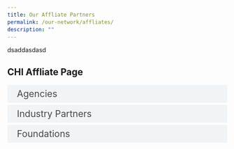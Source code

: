 ```yaml
---
title: Our Affliate Partners
permalink: /our-network/affliates/
description: ""
---
```

dsaddasdasd

<style>

input {
	display: none;
}
label {
	display: block;
	padding: 8px 22px;
	margin: 0 0 5px 0;
	cursor: pointor;
	background: #F0F4F6;
	border-radius: 3px;
	width=100%;
	color: #484848;
	transition: ease .5s;
	font-size: 1.5em;
}

label:hover {
	background: #BD2D37;
	color: #FFF;
}

.accordion-content {
	/* background: #E2E5F6; */
	padding: 10px 0px 30px 30px;
	/* border: 1px solid #484848; */
	margin: 0 0 1px 0;
	border-radius: 3px;
}

input + label + .accordion-content {
	display: none;
}


input:checked + label + .accordion-content {
	display: none;
}

input:checked + label + .accordion-content {
	display: block;
}


</style>
<!-- End of accordion -->

<div class="container">



<h2 id="our-main-plans">CHI Affliate Page</h2>
<div>
		<input id="title1" type="checkbox"><label for="title1">Agencies</label>
<div class="accordion-content">
		<p>
</p><div class="row">
<div class="col"> 
<a href="https://www.alpshealthcare.com.sg/"><img alt="AIC" style="width:150px; height:180px; padding-top:8%;" src="/images/Logos/Affliates/alpsalps.svg"></a><br>
	<div class="header"><b>ALPS </b></div><br>
	<div class="para">As a public healthcare supply chain agency, we shall extend our reach, progress with agility, and invest for resiliency. To achieve so, we shall leverage on building good relationships with our stakeholders and suppliers, re-engineer our processes for synergies and foster the development of our people and organisation's values. Our growth drivers are specific focus areas for future growth, thereby creating innovation, delivering execution excellence, leveraging technology for business transformation, generating partnerships, and inspiring our employees through empowerment.

</div>
<br>

</div>
	<div class="col"> 
<a href="https://www.gov.uk/world/organisations/british-high-commission-singapore"><img alt="CHI Living Lab" style="width:150px; height:180px; padding-top:8%;" src="/images/Logos/Affliates/british%20high%20commisiom.svg"></a><br>
		<div class="header"><b>British High Commission Singapore  <br></b></div><br>
		<div class="para">The British High Commission in Singapore maintains and develops relations between the UK and Singapore. We encourage Singapore to look to the UK as a global partner of choice in trade, investment, science and research, and we help Singapore on low-carbon economic development. Every year, we help about 100 UK companies gain a foothold in Singapore.
</div>
<br>

</div>
	<div class="col"> 
<a href="https://edbi.com/"><img alt="CHI" style="width:150px; height:180px; padding-top:8%;" src="/images/Logos/Affliates/edbiedbi.svg"></a><br>
	<div class="header"><b>EDBI </b></div><br>
	<div class="para">As a value adding investor with 30 years of investment experience, we support our portfolio companies’ growth in Asia and globally, through Singapore, by leveraging our extensive network, resources and experience.
</div>
<br></div></div>


<div class="row">
<div class="col"> 
<a href="https://finlandabroad.fi/web/sgp/mission/-/asset_publisher/dqNr4C30tdPU/contactInfoOrganization/id/121688"><img alt="CHI" style="width:150px; height:180px; padding-top:8%;" src="/images/Logos/Affliates/finland.svg"></a><br>
	<div class="header"><b>Embassy of Finland, Singapore 
</b></div><br>
	<div class="para">The Finnish embassy in Singapore promotes the interests of Finland and Finns abroad in many different ways. We handle general political tasks, export promotion as well official tasks. Our aim is to promote the interests of Finnish business life and the companies’ export and internationalization, as well as the cooperation in the field of research and education. Promoting the visibility and awareness and providing information on Finland as a highly advanced information society is one of our main functions.
</div>
<br>

</div>
	<div class="col"> 
<a href="https://www.sg.emb-japan.go.jp/itprtop_en/index.html"><img alt="CHI" style="width:150px; height:180px; padding-top:8%;" src="/images/CHI%20Logo.png"></a><br>
	<div class="header"><b>Embassy of Japan, Singapore 
</b></div><br>
	<div class="para">Ever since the establishment of diplomatic ties in 1966, Japan and Singapore have enjoyed a close relationship in a wide range of areas—politically, economically, and culturally. Against this backdrop, many Japanese companies, including around 800 Japanese companies registered to the Japanese Chamber Of Commerce &amp; Industry (JCCI) Singapore, are thriving as regional hubs overseeing the region. It is in our Embassy’s interest to continue to support your dedicated efforts.
</div>
<br>

</div>
	<div class="col"> 
<a href="https://www.enterprise-ireland.com/en/"><img alt="CHI" style="width:150px; height:180px; padding-top:8%;" src="/images/Logos/Affliates/enterprise%20ireland.svg"></a><br>
	<div class="header"><b>Enterprise Ireland </b></div><br>
	<div class="para">Enterprise Ireland has a range of funding and advisory supports to help Irish exporters work towards a greener future and deal with the impact of Brexit and Covid-19. These supports are designed to help businesses stabilise financially, adapt to the evolving situation and get back on the road to recovery and growth. 
</div>
<br></div></div>

<div class="row">
<div class="col"> 
<a href="https://www.tradecommissioner.gc.ca/index.aspx?lang=eng"><img alt="CHI" style="width:150px; height:180px; padding-top:8%;" src="/images/Logos/Affliates/canada.svg"></a><br>
	<div class="header"><b>Government of Canada, Trade Commissioner Service </b></div><br>
	<div class="para">Now more than ever, the Trade Commissioner Service helps Canadian businesses grow with confidence by connecting them with our funding and support programs, international opportunities, and our network of trade commissioners in over 160 cities worldwide. 
</div>
<br>

</div>
	<div class="col"> 
<a href="https://www.invest-in-hessen.de/"><img alt="CHI" style="width:150px; height:180px; padding-top:8%;" src="/images/Logos/Affliates/hessen.svg"></a><br>
	<div class="header"><b>Hessen Economic Development </b></div><br>
	<div class="para">As Hessen Trade &amp; Invest GmbH, we represent all Hessen-based economic development organizsations at the state level. We offer you a unique strategic combination of investor consulting, technology and innovation promotion, as well as comprehensive advice on EU funding and collaboration programs.
</div>
<br>
</div>
	<div class="col"> 
<a href="https://netherlandsinnovation.nl/"><img alt="CHI" style="width:150px; height:180px; padding-top:8%;" src="/images/Logos/Affliates/netherlands.svg"></a><br>
	<div class="header"><b>Netherlands Innovation Network</b></div><br>
	<div class="para">Netherlands Innovation Network (“Innovatie Attaché Netwerk” in Dutch) is part of the Dutch Ministry of Economic Affairs that operates in multiple countries with a strong innovation capacity and/or potential. This network aims to improve the innovation capabilities of the Netherlands by linking global and Dutch innovation networks.
</div>
<br>
<br></div></div>
<div class="row">
<div class="col"> 
<a href="https://www.jetro.go.jp/en/"><img alt="CHI" style="width:150px; height:180px; padding-top:8%;" src="/images/Logos/Affliates/jetrooo.svg"></a><br>
	<div class="header"><b>Japan External Trade Organization (JETRO) </b></div><br>
	<div class="para">JETRO, or the Japan External Trade Organization, is a government-related organization that works to promote mutual trade and investment between Japan and the rest of the world. Originally established in 1958 to promote Japanese exports abroad, JETRO's core focus in the 21st century has shifted toward promoting foreign direct investment into Japan and helping small to medium size Japanese firms maximize their global export potential.
</div>
<br>

</div>
	<div class="col"> 
<a href="https://www.sgc.org.sg/"><img alt="CHI" style="width:150px; height:180px; padding-top:8%;" src="/images/Logos/Affliates/singapore%20german.svg"></a><br>
	<div class="header"><b>Singapore-German Chamber of Industry and Commerce </b></div><br>
	<div class="para">The Singaporean-German Chamber of Industry and Commerce (SGC) is part of a network of 150 offices of the German bilateral Chambers of Industry and Commerce abroad in 93 countries. The Chamber is one of the largest national Business Chambers in Singapore with a membership of more than 600 representatives from a variety of industries from Germany and Singapore.
</div>
<br>
		
</div></div>
		<p></p>
	</div>
	<input id="title2" type="checkbox"><label for="title2">Industry Partners</label>
<div class="accordion-content">
		<p>
</p><div class="row">
<div class="col"> 
<a href="https://sg.alibabacloud.com/en"><img alt="AIC" style="width:150px; height:180px; padding-top:8%;" src="/images/Logos/Affliates/alibaba%20cloud.svg"></a><br>
	<div class="header"><b>Alibaba Cloud </b></div><br>
	<div class="para">Alibaba Cloud, founded in 2009, is a global leader in cloud computing and artificial intelligence, providing services to thousands of enterprises, developers, and governments organizations in more than 200 countries and regions. Committed to the success of its customers, Alibaba Cloud provides reliable and secure cloud computing and data processing capabilities as a part of its online solutions.

</div>
<br>

</div>
	<div class="col"> 
<a href="https://asme.org.sg/"><img alt="CHI Living Lab" style="width:150px; height:180px; padding-top:8%;" src="/images/Logos/Affliates/asmeasme.svg"></a><br>
		<div class="header"><b>Association of Small &amp; Medium Enterprises (ASME)   <br></b></div><br>
		<div class="para">The Association of Small &amp; Medium Enterprises (ASME) is a not-for-profit organisation established in 1986 for entrepreneurs, by entrepreneurs. With wide-ranging services and programmes, ASME strives to equip member SMEs with the business knowledge and market opportunities to help them grow their businesses.
</div>
<br>

</div>
	<div class="col"> 
<a href="https://apacmed.org/"><img alt="CHI" style="width:150px; height:180px; padding-top:8%;" src="/images/Logos/Affliates/apacmed.svg"></a><br>
	<div class="header"><b>Asia Pacific Medical Technology Association (APACMed) </b></div><br>
	<div class="para">The Asia Pacific Medical Technology Association (APACMed) represents manufacturers and suppliers of medical equipment, devices and in-vitro diagnostics, industry associations and other key stakeholders associated with the medical technology industry in Asia Pacific. As a trade association, our mission is to improve the standards of care for patients through innovative collaborations among stakeholders to jointly shape the future of healthcare in Asia Pacific.
</div>
<br></div></div>


<div class="row">
<div class="col"> 
<a href="https://aws.amazon.com/"><img alt="CHI" style="width:150px; height:180px; padding-top:8%;" src="/images/Logos/Affliates/awsamazonwebservice.svg"></a><br>
	<div class="header"><b>AWS
</b></div><br>
	<div class="para">Amazon Web Services (AWS) is the world’s most comprehensive and broadly adopted cloud, offering over 200 fully featured services from data centers globally. Millions of customers—including the fastest-growing startups, largest enterprises, and leading government agencies—are using AWS to lower costs, become more agile, and innovate faster.
</div>
<br>

</div>
	<div class="col"> 
<a href="https://aws.amazon.com/activate/"><img alt="CHI" style="width:150px; height:180px; padding-top:8%;" src="/images/Logos/Affliates/awsactivate.svg"></a><br>
	<div class="header"><b>AWS Activate
</b></div><br>
	<div class="para">Got a great idea? Build it with AWS Activate. As an AWS Activate member, you get free tools, resources, content and expert support to accelerate your startup at every stage. Benefits include: more than 40 solution templates to build and deploy your product, AWS expert curated tips for your business and technical needs, and best practices training from Learn on AWS. When you’re ready, you can apply for up to $100,000 in AWS Activate credits. AWS Activate is your solution to a scalable, reliable, and cost-optimized startup.
</div>
<br>

</div>
	<div class="col"> 
<a href="https://www.co11ab.sg/"><img alt="CHI" style="width:150px; height:180px; padding-top:8%;" src="/images/Logos/Affliates/collab.svg"></a><br>
	<div class="header"><b>Co11ab Novena  </b></div><br>
	<div class="para">To facilitate the clinical adoption of new technologies that will create value for patients, Nanyang Technological University, Singapore (NTU Singapore), Agency for Science, Technology and Research (A*STAR), and National Healthcare Group (NHG) aunched co11ab Novena (co11ab), an incubator to support biomedical technology (BioMedtech) start-ups make the leap from research and development into commercialisation of their innovations. co11ab is the first such outfit to be embedded in Health City Novena, an integrated community of healthcare, medical education, and translational research. 
</div>
<br></div></div>

<div class="row">
<div class="col"> 
<a href="https://eurocham.org.sg/"><img alt="CHI" style="width:150px; height:180px; padding-top:8%;" src="/images/Logos/Affliates/eurocharm.svg"></a><br>
	<div class="header"><b>The European Chamber of Commerce (EuroCham) </b></div><br>
	<div class="para">The European Chamber of Commerce (Singapore), also known as EuroCham Singapore, represents the common interests of the European business community in promoting bilateral trade, services and investments between Europe, Singapore and the region. We are a unique network of European and local corporations based in Singapore, representatives from European National Business Groups in Singapore, strategic partners including universities and trade associations and we have a deep appreciation of the local governmental bodies. 
</div>
<br>

</div>
	<div class="col"> 
<a href="https://www.genglobal.org/singapore"><img alt="CHI" style="width:150px; height:180px; padding-top:8%;" src="/images/Logos/Affliates/gen_singapore.svg"></a><br>
	<div class="header"><b>Gen Singapore  </b></div><br>
	<div class="para">The Global Entrepreneurship Network is a 501(c)3 organization that operates an array of programs in 200 countries aimed at making it easier for anyone, anywhere to start and scale a business.
</div>
<br>
</div>
	<div class="col"> 
<a href="https://kilsaglobal.com/"><img alt="CHI" style="width:150px; height:180px; padding-top:8%;" src="/images/Logos/Affliates/kilsaa.svg"></a><br>
	<div class="header"><b>KiLSA Global </b></div><br>
	<div class="para">KILSA Global is an on-demand market entry execution and business management specialist that helps innovative businesses accelerate business expansions in the S.E.A region. We envision to be the market entry platform of choice of companies for their business transformation, globalisation, acceleration and funding needs.
At KILSA, we strive to achieve the best for our clients by being a collaborative and inclusive strategic platform that adds value to the existing technologically driven ecosystem in Asia.

</div>
<br>
<br></div></div>
<div class="row">
<div class="col"> 
<a href="https://www.healthtec.sg/"><img alt="CHI" style="width:150px; height:180px; padding-top:8%;" src="/images/Logos/Affliates/healthtec.svg"></a><br>
	<div class="header"><b>The Singapore Health Technologies Consortium (HealthTEC.SG)  </b></div><br>
	<div class="para">Launched in July 2019, the Singapore Health Technologies Consortium (HealthTEC.SG) offers a platform for interaction and collaboration between industry and academia to develop and translate disruptive technological innovations that will transform health and wellness. It focuses on the areas of health sensing technologies, health analytics and artificial intelligence to create personalised applications for health and wellness. The Consortium also acts as a national resource in R&amp;D and commercialisation by facilitating licensing of locally developed technologies. HealthTEC.SG is supported by the National Research Foundation (NRF) and hosted by Agency for Science, Technology and Research (A*STAR)
</div>
<br>

</div>
	<div class="col"> 
<a href="https://www.hello-tomorrow-apac.org/"><img alt="CHI" style="width:150px; height:180px; padding-top:8%;" src="/images/Logos/Affliates/hellotmr.svg"></a><br>
	<div class="header"><b>Hello Tomorrow Asia Pacific  </b></div><br>
	<div class="para">Hello Tomorrow originated in Paris, France in the early 2010s as a group of PhD students banding together to support each other’s work (because the European debt crisis would have none of it). Having been run as a volunteer-driven non-profit organisation, Hello Tomorrow has organically grown to become the foremost deep-tech ecosystem globally. Our founding ethos and spirit will never waver – at the heart of everything it is that we do, we advocate for the boldest innovations so that they may sooner become realities.
</div>
<br>
		
</div>
	<div class="col"> 
<a href="https://www.innovasjonnorge.no/"><img alt="CHI" src="/images/Logos/Affliates/innovation%20norway.svg"></a><br>
	<div class="header"><b>Innovation Norway </b></div><br>
	<div class="para">Innovation Norway is the Norwegian Government's most important instrument for innovation and development of Norwegian enterprises and industry. We support companies in developing their competitive advantage and to enhance innovation.
Innovation Norway create value by stimulating to profitable business development throughout Norway. Our programmes and services are intended to create more successful entrepreneurs, more enterprises with capacity for growth and more innovative business clusters.
</div>
		
<br></div></div>
<div class="row">
<div class="col"> 
<a href="https://www.ipi-singapore.org/"><img alt="CHI" style="width:150px; height:180px; padding-top:8%;" src="/images/Logos/Affliates/ipisingapore.svg"></a><br>
	<div class="header"><b>Innovation Partner for Impact (IPI)</b></div><br>
	<div class="para">Innovation Partner for Impact IPI is an innovation catalyst that creates opportunities for enterprises to grow beyond boundaries. As a subsidiary of Enterprise Singapore, IPI accelerates the innovation process of enterprises through access to its global innovation ecosystem and advisory services.

</div>
<br>

</div>
	<div class="col"> 
<a href="https://www.italchamber.org.sg/"><img alt="CHI" style="width:150px; height:180px; padding-top:8%;" src="/images/Logos/Affliates/iccs%20singapore.svg"></a><br>
	<div class="header"><b>Italian Chamber of Commerce </b></div><br>
	<div class="para">The Italian Chamber of Commerce in Singapore (ICCS) is a non-profit association recognized by the Italian Government and member of Assocamerestero, apex body of over 81 Italian Chambers abroad. The Chamber aims to strengthen bilateral relations between Italy and Singapore in collaboration with strategic partners from the two countries. ICCS is geared to provide a wide range of business services tailored to the requirements of its members, as well as Italian and Singaporean companies. Thanks to strategic partnerships with Institutions, Chambers of Commerce and Agencies in the ASEAN region, the Chamber is a springboard for business in South-East Asia beyond Singapore.
</div>
<br>
</div>
	<div class="col"> 
<a href="https://www.hkstp.org/"><img alt="CHI" style="width:150px; height:180px; padding-top:8%;" src="/images/Logos/Affliates/hkstpp.svg"></a><br>
	<div class="header"><b>Hong Kong Science &amp; Technology Parks Corporation (HKSTP)</b></div><br>
	<div class="para">HKSTP is Hong Kong’s hub for global research collaboration, where world-class researchers converge to change the world with new ideas. HKSTP is the city’s largest R&amp;D base focusing on innovation, translational research, product development and go-to-market support for both local and overseas markets. In recent years, we’ve deepened our focus in four strategic areas – Artificial Intelligence and Robotics, Biomedical, Data and Smart City, Fintech – to innovate, educate, and change the world. We continue to serve the innovation and technology ecosystem through our five clusters: Biomedical Technology, Electronics, Green Technology, Information and Communication Technology, and Material and Precision Engineering.
</div>
<br>
<br></div></div>
<div class="row">
<div class="col"> 
<a href="https://www.questventures.com/"><img alt="CHI" style="width:150px; height:180px; padding-top:8%;" src="/images/Logos/Affliates/questventures.svg"></a><br>
	<div class="header"><b>Quest Ventures </b></div><br>
	<div class="para">In partnership with Silicon Valley’s pre-eminent Applied Innovation Institute, Quest Ventures’ enterprise innovation initiative drives industry and corporate transformation for at-risk sectors based on world class research, local knowledge, and collaboration with startups. Sectors covered include alternative food, aviation, banking, insurance, logistics &amp; transportation, oil &amp; gas, and smart cities. Clients include Applied Materials, Coca-Cola, HP, Nissan, and Tencent.
</div>
<br>

</div>
	<div class="col"> 
<a href="https://medtechactuator.com/"><img alt="CHI" style="width:150px; height:180px; padding-top:8%;" src="/images/Logos/Affliates/medtech.svg"></a><br>
	<div class="header"><b>MedTech Actuator </b></div><br>
	<div class="para">The MedTech Actuator was founded in 2018 by serial MedTech entrepreneurs and health policy experts who understood that MedTech, HealthTech and BioTech ventures require a bespoke acceleration model. We connect the region’s broad ecosystem to empower founders to build the next wave of global MedTech, HealthTech and BioTech success stories.
</div>
<br>
</div>
	<div class="col"> 
<a href="https://medtechinnovator.org/asia-pacific/"><img alt="CHI" style="width:150px; height:180px; padding-top:8%;" src="/images/Logos/Affliates/medtech-innovators.svg"></a><br>
	<div class="header"><b>MedTech Innovation Asia Pacific </b></div><br>
	<div class="para">MedTech Innovator is the industry’s nonprofit global competition and accelerator for medical device, digital health and diagnostic companies. Our mission is to improve the lives of patients by accelerating the growth of companies that are transforming the healthcare system.
</div>
<br>
<br></div></div>	
<div class="row">
<div class="col"> 
<a href="https://www.nanrise.sg/"><img alt="CHI" style="width:150px; height:180px; padding-top:8%;" src="/images/Logos/Affliates/nanrise.svg"></a><br>
	<div class="header"><b>NanRise </b></div><br>
	<div class="para">NanRise is a spin off consulting and investment advisory company from the Nanyang Technological University of Singapore, with specific focus on accelerating technological innovation commercialization in sustainable urban development in the AIC region (ASEAN, India and Greater China).
</div>
<br>

</div>
	<div class="col"> 
<a href="https://www.nordicinnovationhouse.com/"><img alt="CHI" style="width:150px; height:180px; padding-top:8%;" src="/images/Logos/Affliates/nordic.svg"></a><br>
	<div class="header"><b>Nordic Innovation House Singapore </b></div><br>
	<div class="para">Nordic Innovation House in Singapore acts as a bridge between the Nordic and Singapore ecosystem players, providing a strong Nordic community and local network, and connections to the right people and resources. In Singapore, we work closely with the five Nordic trade promotion offices including Business Sweden, Innovation Norway, Business Iceland, the Embassy of Finland and the Embassy of Denmark to scale the best of the Nordics in this region.
</div>
<br>
</div>
	<div class="col"> 
<a href="https://www.plugandplaytechcenter.com/"><img alt="CHI" style="width:150px; height:180px; padding-top:8%;" src="/images/Logos/Affliates/plugandplay.svg"></a><br>
	<div class="header"><b>Plug and Play APAC</b></div><br>
	<div class="para">We drive innovation by connecting the brightest minds. We want to build a smart future. To achieve that, we’re building a unique ecosystem that connects change-makers and leading organizations. Our network consists of 50,000 startups, 500+ world-leading corporations, and hundreds of venture capital firms, universities, and government agencies across multiple industries. Together with our partners, we are creating a unique ecosystem designed to develop and implement the technologies of tomorrow.
</div>
<br>
<br></div></div>	
<div class="row">
<div class="col"> 
<a href="https://www.sginnovate.com/"><img alt="CHI" style="width:150px; height:180px; padding-top:8%;" src="/images/Logos/Affliates/sginnovate.svg"></a><br>
	<div class="header"><b>SGInnovate </b></div><br>
	<div class="para">The world has hard problems to solve, and answers are urgently needed. We help entrepreneurs on a mission to solve these hard problems build companies. We believe Singapore has the resources and capabilities to tackle the pressing challenges impacting people around the world. SGInnovate has been established to help these ambitious and capable people to build 'technology-intensive' products borne out of scientific research, leveraging the full power of the Singapore ecosystem to achieve this mission.
</div>
<br>

</div>
	<div class="col"> 
<a href="https://www.startupreseau.com/"><img alt="CHI" style="width:150px; height:180px; padding-top:8%;" src="/images/Logos/Affliates/startup.svg"></a><br>
	<div class="header"><b>Startup Réseau </b></div><br>
	<div class="para">Startup Réseau is the entrepreneurial venture of 2 professionals from the startup ecosystem, who have earlier successfully built India's top meta-accelerator. The founding team boasts of rich and diverse experience, and a global network of startup ecosystem enablers, founders, investors, corporates, universities and governments. Built on the founding pillar of #StartupsFirst, "Startup Réseau" is a network of Startups, Enterprises, Capital, Markets, and Services – bringing in a structured interface for enabling unique linkages.
</div>
<br>
</div>
	<div class="col"> 
<a href="https://www.tembusutech.com.sg/"><img alt="CHI" style="width:150px; height:180px; padding-top:8%;" src="/images/Logos/Affliates/tembusu.svg"></a><br>
	<div class="header"><b>Singapore Tembusutech Innovation (STI)</b></div><br>
	<div class="para">
</div>
<br>
<br></div></div>	
<div class="row">
<div class="col"> 
<a href="https://tla.com.sg/"><img alt="CHI" style="width:150px; height:180px; padding-top:8%;" src="/images/Logos/Affliates/temasek%20life%20science.svg"></a><br>
	<div class="header"><b>Temasek Life Sciences Accelerator </b></div><br>
	<div class="para">Temasek Life Sciences Accelerator (TLA), a joint venture between Temasek Life Sciences Laboratory (TLL) and Vertex Holdings (VH), is Singapore’s first agri-bio-sci-tech incubator that aims to incubate, nurture and grow disruptive life science innovations into early stage companies, with the vision of becoming tomorrow’s champion.
</div>
<br>

</div>
	<div class="col"> 
<a href="https://www.ventureblick.com"><img alt="CHI" style="width:150px; height:180px; padding-top:8%;" src="/images/Logos/Affliates/venture.svg"></a><br>
	<div class="header"><b>Venture Blick </b></div><br>
	<div class="para">We help healthcare startups get funding, market insights, and customer validation through our platform and professional community. 
</div>
<br>
</div>
	<div class="col"> 
<a href="https://www.vertexventures.sg/"><img alt="CHI" style="width:150px; height:180px; padding-top:8%;" src="/images/Logos/Affliates/vertex.svg"></a><br>
	<div class="header"><b>Vertex Ventures </b></div><br>
	<div class="para">We serve as trusted partners to some of the world’s most innovative entrepreneurs, supporting them with unmatched operating experience and deep access to the capital, talent, partners and customers they need to build truly global businesses.
</div>
<br>
<br></div></div>	
<div class="row">
<div class="col"> 
<a href="http://wavemaker.vc/"><img alt="CHI" style="width:150px; height:180px; padding-top:8%;" src="/images/Logos/Affliates/wavemaker.svg"> </a> <br>
	<div class="header"><b>Wavemaker Group </b></div><br>
	<div class="para">Wavemaker Group is a multi-faceted cross border venture capital firm founded in 2003. The firm is dual headquartered in Los Angeles and Singapore and has raised over $600M across multiple funds. We currently have a team of more than 80 people across our various practices.. Wavemaker is one of the most active early-stage investors in Southern California and Southeast Asia and has invested in over 400 companies in the last 18 years.
<br>
</div>


</div></div><p></p>
	</div>
	<input id="title4" type="checkbox"><label for="title4">Foundations</label>
	<div class="accordion-content">
		<p><br>
</p><div class="row">
<div class="col"> 
<a href="https://www.sif.org.sg/"><img alt="CHI" src="/images/Logos/Affliates/singapore%20international.svg"></a><br>
	<div class="header"><b>Singapore International Foundation </b></div><br>
	<div class="para">The Singapore International Foundation (SIF) is a not-for-profit organisation established on 1 August 1991. Our aim is to strengthen mutual understanding, ties and trust between global communities. All our programmes seek to bring Singaporeans and our friends from overseas communities together, to connect and collaborate for positive change. 

</div>
<br>

</div>
	<div class="col"> 
<a href="https://www.temasekfoundation.org.sg/"><img alt="CHI Living Lab" src="/images/Logos/Affliates/temasek.svg"></a><br>
		<div class="header"><b>Temasek Foundation  <br></b></div><br>
		<div class="para">Through the years, we’ve supported a diverse range of programmes that uplift lives and communities in Singapore and beyond. These are made possible through philanthropic endowments gifted by Temasek. Together with our partners, staff, and volunteers, we continue to uncover unseen gaps, bridge the divide between challenge and transformation, and innovate solutions that provide positive outcomes for our communities today, and for generations to come.
</div>
<br>

</div></div><p></p>
</div></div></div>